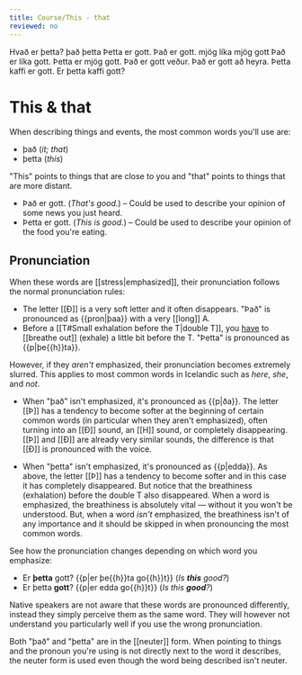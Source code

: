 ```yaml
---
title: Course/This - that
reviewed: no
---
```

<vocabulary>
Hvað er þetta?
það
þetta
Þetta er gott.
Það er gott.
mjög
líka
mjög gott
Það er líka gott.
Þetta er mjög gott.
Það er gott veður.
Það er gott að heyra.
Þetta kaffi er gott.
Er þetta kaffi gott?
</vocabulary>

# This & that

When describing things and events, the most common words you'll use are:

* það (*it; that*)
* þetta (*this*)

"This" points to things that are close to you and "that" points to things that are more distant.

* Það er gott. (*That's good.*) – Could be used to describe your opinion of some news you just heard.
* Þetta er gott. (*This is good.*) – Could be used to describe your opinion of the food you're eating.

## Pronunciation

When these words are [[stress|emphasized]], their pronunciation follows the normal pronunciation rules:

* The letter [[Ð]] is a very soft letter and it often disappears. "Það" is pronounced as {{pron|þaa}} with a very [[long]] A.
* Before a [[T#Small exhalation before the T|double T]], you <u>have</u> to [[breathe out]] (exhale) a little bit before the T. "Þetta" is pronounced as {{p|þe{{h}}ta}}.

However, if they *aren't* emphasized, their pronunciation becomes extremely slurred. This applies to most common words in Icelandic such as  *here*, *she*, and *not*.

* When "það" isn't emphasized, it's pronounced as {{p|ða}}. The letter [[Þ]] has a tendency to become softer at the beginning of certain common words (in particular when they aren't emphasized), often turning into an [[Ð]] sound, an [[H]] sound, or completely disappearing. [[Þ]] and [[Ð]] are already very similar sounds, the difference is that [[Ð]] is pronounced with the voice. 

* When "þetta" isn't emphasized, it's pronounced as {{p|edda}}. As above, the letter [[Þ]] has a tendency to become softer and in this case it has completely disappeared. But notice that the breathiness (exhalation) before the double T also disappeared. When a word is emphasized, the breathiness is absolutely vital — without it you won't be understood. But, when a word *isn't* emphasized, the breathiness isn't of any importance and it should be skipped in when pronouncing the most common words.

See how the pronunciation changes depending on which word you emphasize:

* Er **þetta** gott? {{p|er þe{{h}}ta go{{h}}t}} (*Is **this** good?*)
* Er þetta **gott**? {{p|er edda go{{h}}t}} (*Is this **good**?*)

Native speakers are not aware that these words are pronounced differently, instead they simply perceive them as the same word. They will however not understand you particularly well if you use the wrong pronunciation.

<notes>

Both "það" and "þetta" are in the [[neuter]] form. When pointing to things and the pronoun you're using is not directly next to the word it describes, the neuter form is used even though the word being described isn't neuter.

</notes>
